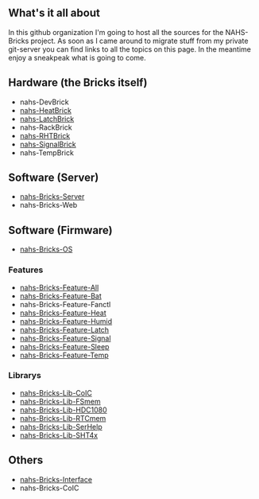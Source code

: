 ## What's it all about

In this github organization I'm going to host all the sources for the NAHS-Bricks project.
As soon as I came around to migrate stuff from my private git-server you can find links to all the topics on this page.
In the meantime enjoy a sneakpeak what is going to come.

## Hardware (the Bricks itself)

  * nahs-DevBrick
  * [nahs-HeatBrick](https://github.com/NAHS-Bricks/HeatBrick)
  * [nahs-LatchBrick](https://github.com/NAHS-Bricks/LatchBrick)
  * nahs-RackBrick
  * [nahs-RHTBrick](https://github.com/NAHS-Bricks/RHTBrick)
  * [nahs-SignalBrick](https://github.com/NAHS-Bricks/SignalBrick)
  * nahs-TempBrick
  
## Software (Server)

  * [nahs-Bricks-Server](https://github.com/NAHS-Bricks/Server)
  * nahs-Bricks-Web
  
## Software (Firmware)

  * [nahs-Bricks-OS](https://github.com/NAHS-Bricks/OS)

### Features

  * [nahs-Bricks-Feature-All](https://github.com/NAHS-Bricks/Feature-All)
  * [nahs-Bricks-Feature-Bat](https://github.com/NAHS-Bricks/Feature-Bat)
  * nahs-Bricks-Feature-Fanctl
  * [nahs-Bricks-Feature-Heat](https://github.com/NAHS-Bricks/Feature-Heat)
  * [nahs-Bricks-Feature-Humid](https://github.com/NAHS-Bricks/Feature-Humid)
  * [nahs-Bricks-Feature-Latch](https://github.com/NAHS-Bricks/Feature-Latch)
  * [nahs-Bricks-Feature-Signal](https://github.com/NAHS-Bricks/Feature-Signal)
  * [nahs-Bricks-Feature-Sleep](https://github.com/NAHS-Bricks/Feature-Sleep)
  * [nahs-Bricks-Feature-Temp](https://github.com/NAHS-Bricks/Feature-Temp)

### Librarys

  * [nahs-Bricks-Lib-CoIC](https://github.com/NAHS-Bricks/Lib-CoIC)
  * [nahs-Bricks-Lib-FSmem](https://github.com/NAHS-Bricks/Lib-FSmem)
  * [nahs-Bricks-Lib-HDC1080](https://github.com/NAHS-Bricks/Lib-HDC1080)
  * [nahs-Bricks-Lib-RTCmem](https://github.com/NAHS-Bricks/Lib-RTCmem)
  * [nahs-Bricks-Lib-SerHelp](https://github.com/NAHS-Bricks/Lib-SerHelp)
  * [nahs-Bricks-Lib-SHT4x](https://github.com/NAHS-Bricks/Lib-SHT4x)
  
## Others

  * [nahs-Bricks-Interface](https://github.com/NAHS-Bricks/Interface)
  * nahs-Bricks-CoIC
